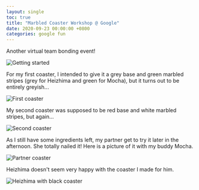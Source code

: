 ```yaml
---
layout: single
toc: true
title: "Marbled Coaster Workshop @ Google"
date: 2020-09-23 00:00:00 +0800
categories: google fun
---
```


Another virtual team bonding event!

![Getting started](/assets/2020-09-23-marbled-coaster-workshop/PXL_20200923_065847896.jpg)

For my first coaster, I intended to give it a grey base and green marbled stripes (grey for Heizhima and green for Mocha), but it turns out to be entirely greyish...

![First coaster](/assets/2020-09-23-marbled-coaster-workshop/PXL_20200923_075101345.jpg)

My second coaster was supposed to be red base and white marbled stripes, but again...

![Second coaster](/assets/2020-09-23-marbled-coaster-workshop/PXL_20200923_081740624.jpg)

As I still have some ingredients left, my partner get to try it later in the afternoon. She totally nailed it! Here is a picture of it with my buddy Mocha.

![Partner coaster](/assets/2020-09-23-marbled-coaster-workshop/PXL_20200923_135540914.jpg)

Heizhima doesn't seem very happy with the coaster I made for him.

![Heizhima with black coaster](/assets/2020-09-23-marbled-coaster-workshop/PXL_20200923_081514563.jpg)
